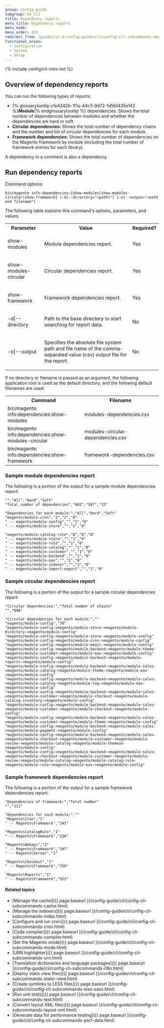```yaml
---
group: config-guide
subgroup: 04_CLI
title: Dependency reports
menu_title: Dependency reports
menu_node:
menu_order: 225
redirect_from: /guides/v1.0/config-guide/cli/config-cli-subcommands-depen.html
functional_areas:
  - Configuration
  - System
  - Setup
---
```


{% include config/cli-intro.md %}

## Overview of dependency reports

You can run the following types of reports:

-   {% glossarytooltip c1e4242b-1f1a-44c3-9d72-1d5b1435e142 %}**Module**{% endglossarytooltip %} dependencies: Shows the total number of dependencies between modules and whether the dependencies are hard or soft.
-   **Circular dependencies:** Shows the total number of dependency chains and the number and list of circular dependencies for each module.
-   **Framework dependencies:** Shows the total number of dependencies on the Magento framework by module (including the total number of framework entries for each library).

A dependency in a comment is also a dependency.

## Run dependency reports

Command options:

	bin/magento info:dependencies:{show-modules|show-modules-circular|show-framework} [-d|--directory="<path>"] [-o|--output="<path and filename"]

The following table explains this command's options, parameters, and values.

<table>
	<col width="25%" />
	<col width="65%" />
	<col width="10%" />
	<tbody>
		<tr>
			<th>Parameter</th>
			<th>Value</th>
			<th>Required?</th>
		</tr>
	<tr>
		<td><p>show-modules</p></td>
		<td><p>Module dependencies report.</p></td>
		<td><p>Yes</p></td>
	</tr>
	<tr>
		<td><p>show-modules-circular</p></td>
		<td><p>Circular dependencies report.</p></td>
		<td><p>Yes</p></td>
	</tr>
	<tr>
		<td><p>show-framework</p></td>
		<td><p>Framework dependencies report.</p></td>
		<td><p>Yes</p></td>
	</tr>
	<tr>
		<td><p>-d|--directory</p></td>
		<td><p>Path to the base directory to start searching for report data.</p></td>
		<td><p>No</p></td>
	</tr>
	<tr>
		<td><p>-o|--output</p></td>
		<td><p>Specifies the absolute file system path and file name of the comma-separated value (csv) output file for the report.</p>
		</td>
		<td>
			<p>No</p>
		</td>
	</tr>
	</tbody>
</table>

If no directory or filename is passed as an argument, the following application root is used as the default directory, and the following default filenames are used:

<table>
	<col width="50%" />
	<col width="50%" />
	<tbody>
		<tr>
			<th>Command</th>
			<th>Filename</th>
		</tr>
		<tr>
			<td>bin/magento info:dependencies:show-modules</td>
			<td>modules-dependencies.csv</td>
		</tr>
		<tr>
			<td>bin/magento info:dependencies:show-modules-circular</td>
			<td>modules-circular-dependencies.csv</td>
		</tr>
		<tr>
			<td>bin/magento info:dependencies:show-framework</td>
			<td>framework-dependencies.csv</td>
		</tr>
	</tbody>
</table>
	

### Sample module dependencies report

The following is a portion of the output for a sample module dependencies report:

	"","All","Hard","Soft"
	"Total number of dependencies","602","587","15"

	"Dependencies for each module:","All","Hard","Soft"
	"magento/module-cron","2","2","0"
	" -- magento/module-config","","1","0"
	" -- magento/module-store","","1","0"

	"magento/module-catalog-rule","8","8","0"
	" -- magento/module-store","","1","0"
	" -- magento/module-rule","","1","0"
	" -- magento/module-catalog","","1","0"
	" -- magento/module-customer","","1","0"
	" -- magento/module-backend","","1","0"
	" -- magento/module-eav","","1","0"
	" -- magento/module-indexer","","1","0"
	" -- magento/module-import-export","","1","0"

### Sample circular dependencies report

The following is a portion of the output for a sample circular dependencies report:

	"Circular dependencies:","Total number of chains"
	"","848"

	"Circular dependencies for each module:",""
	"magento/module-config","70"
	"magento/module-config->magento/module-store->magento/module-directory->magento/module-config"
	"magento/module-config->magento/module-store->magento/module-config"
	"magento/module-config->magento/module-cron->magento/module-config"
	"magento/module-config->magento/module-email->magento/module-config"
	"magento/module-config->magento/module-backend->magento/module-theme->magento/module-customer->magento/module-eav->magento/module-config"
	"magento/module-config->magento/module-backend->magento/module-reports->magento/module-config"
	"magento/module-config->magento/module-backend->magento/module-sales->magento/module-catalog->magento/module-theme->magento/module-eav->magento/module-config"
	"magento/module-config->magento/module-backend->magento/module-sales->magento/module-catalog->magento/module-log->magento/module-eav->magento/module-config"
	"magento/module-config->magento/module-backend->magento/module-sales->magento/module-customer->magento/module-checkout->magento/module-catalog-inventory->magento/module-config"
	"magento/module-config->magento/module-backend->magento/module-sales->magento/module-customer->magento/module-checkout->magento/module-config"
	"magento/module-config->magento/module-backend->magento/module-sales->magento/module-customer->magento/module-theme->magento/module-config"
	"magento/module-config->magento/module-backend->magento/module-sales->magento/module-payment->magento/module-config"
	"magento/module-config->magento/module-backend->magento/module-sales->magento/module-checkout->magento/module-customer->magento/module-review->magento/module-catalog->magento/module-themeax->magento/module-config"
	"magento/module-config->magento/module-backend->magento/module-sales->magento/module-checkout->magento/module-customer->magento/module-review->magento/module-catalog->magento/module-catalog-rule->magento/module-rule->magento/module-eav->magento/module-config"

### Sample framework dependencies report

The following is a portion of the output for a sample framework dependencies report:

	"Dependencies of framework:","Total number"
	"","111"

	"Dependencies for each module:",""
	"Magento\Cron","1"
	" -- Magento\Framework","143"

	"Magento\CatalogRule","1"
	" -- Magento\Framework","234"

	"Magento\Webapi","2"
	" -- Magento\Framework","347"
	" -- Magento\Server","1"

	"Magento\Checkout","1"
	" -- Magento\Framework","759"

	"Magento\Reports","1"
	" -- Magento\Framework","553"

#### Related topics

-   [Manage the cache]({{ page.baseurl }}/config-guide/cli/config-cli-subcommands-cache.html)
-   [Manage the indexers]({{ page.baseurl }}/config-guide/cli/config-cli-subcommands-index.html)
-   [Configure and run cron]({{ page.baseurl }}/config-guide/cli/config-cli-subcommands-cron.html)
-   [Code compiler]({{ page.baseurl }}/config-guide/cli/config-cli-subcommands-compiler.html)
-   [Set the Magento mode]({{ page.baseurl }}/config-guide/cli/config-cli-subcommands-mode.html)
-   [URN highlighter]({{ page.baseurl }}/config-guide/cli/config-cli-subcommands-urn.html)
-   [Translation dictionaries and language packages]({{ page.baseurl }}/config-guide/cli/config-cli-subcommands-i18n.html)
-   [Deploy static view files]({{ page.baseurl }}/config-guide/cli/config-cli-subcommands-static-view.html)
-   [Create symlinks to LESS files]({{ page.baseurl }}/config-guide/cli/config-cli-subcommands-less-sass.html)
-   [Run unit tests]({{ page.baseurl }}/config-guide/cli/config-cli-subcommands-test.html)
-   [Convert layout XML files]({{ page.baseurl }}/config-guide/cli/config-cli-subcommands-layout-xml.html)
-   [Generate data for performance testing]({{ page.baseurl }}/config-guide/cli/config-cli-subcommands-perf-data.html)
